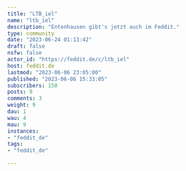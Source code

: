 ```yaml
---
title: "LTB_iel" 
name: "ltb_iel"
description: "Entenhausen gibt's jetzt auch im Feddit."
type: community
date: "2023-06-24 01:13:42"
draft: false
nsfw: false
actor_id: "https://feddit.de/c/ltb_iel"
host: feddit.de
lastmod: "2023-06-06 23:05:00"
published: "2023-06-06 15:33:05"
subscribers: 150
posts: 9
comments: 3
weight: 9
dau: 1
wau: 4
mau: 9
instances:
- "feddit_de"
tags: 
- "feddit_de"

---
```

